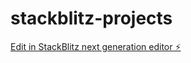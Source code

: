 # stackblitz-projects

[Edit in StackBlitz next generation editor ⚡️](https://stackblitz.com/~/github.com/petelmahetab/stackblitz-projects)